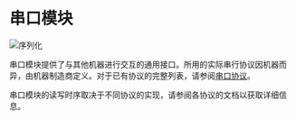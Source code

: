 # 串口模块

![序列化](item:tis3d:module_serial_port)

串口模块提供了与其他机器进行交互的通用接口。所用的实际串行协议因机器而异，由机器制造商定义。对于已有协议的完整列表，请参阅[串口协议](../serial_protocols.md)。

串口模块的读写时序取决于不同协议的实现，请参阅各协议的文档以获取详细信息。
